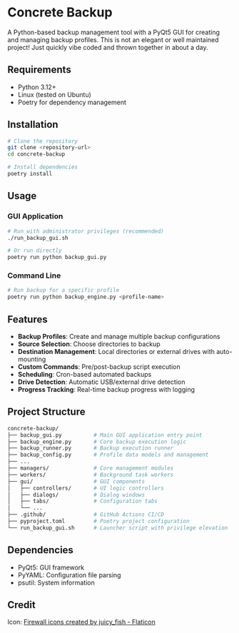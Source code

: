 # Concrete Backup

A Python-based backup management tool with a PyQt5 GUI for creating and managing backup profiles. This is not an elegant or well maintained project! Just quickly vibe coded and thrown together in about a day.

## Requirements

- Python 3.12+
- Linux (tested on Ubuntu)
- Poetry for dependency management

## Installation

```bash
# Clone the repository
git clone <repository-url>
cd concrete-backup

# Install dependencies
poetry install
```

## Usage

### GUI Application

```bash
# Run with administrator privileges (recommended)
./run_backup_gui.sh

# Or run directly
poetry run python backup_gui.py
```

### Command Line

```bash
# Run backup for a specific profile
poetry run python backup_engine.py <profile-name>
```

## Features

- **Backup Profiles**: Create and manage multiple backup configurations
- **Source Selection**: Choose directories to backup
- **Destination Management**: Local directories or external drives with auto-mounting
- **Custom Commands**: Pre/post-backup script execution  
- **Scheduling**: Cron-based automated backups
- **Drive Detection**: Automatic USB/external drive detection
- **Progress Tracking**: Real-time backup progress with logging

## Project Structure

```bash
concrete-backup/
├── backup_gui.py          # Main GUI application entry point
├── backup_engine.py       # Core backup execution logic
├── backup_runner.py       # Backup execution runner
├── backup_config.py       # Profile data models and management
├── ...
├── managers/              # Core management modules
├── workers/               # Background task workers
├── gui/                   # GUI components
│   ├── controllers/       # UI logic controllers
│   ├── dialogs/           # Dialog windows
│   ├── tabs/              # Configuration tabs
│   └── ...
├── .github/               # GitHub Actions CI/CD
├── pyproject.toml         # Poetry project configuration
└── run_backup_gui.sh      # Launcher script with privilege elevation
```

## Dependencies

- PyQt5: GUI framework
- PyYAML: Configuration file parsing
- psutil: System information

## Credit
Icon: <a href="https://www.flaticon.com/free-icons/firewall" title="firewall icons">Firewall icons created by juicy_fish - Flaticon</a>

